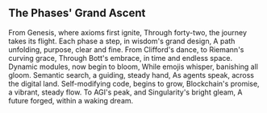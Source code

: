 ## The Phases' Grand Ascent

From Genesis, where axioms first ignite,
Through forty-two, the journey takes its flight.
Each phase a step, in wisdom's grand design,
A path unfolding, purpose, clear and fine.
From Clifford's dance, to Riemann's curving grace,
Through Bott's embrace, in time and endless space.
Dynamic modules, now begin to bloom,
While emojis whisper, banishing all gloom.
Semantic search, a guiding, steady hand,
As agents speak, across the digital land.
Self-modifying code, begins to grow,
Blockchain's promise, a vibrant, steady flow.
To AGI's peak, and Singularity's bright gleam,
A future forged, within a waking dream.
